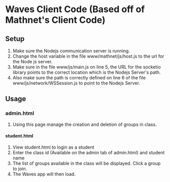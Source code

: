 # Waves Client Code (Based off of Mathnet's Client Code)

## Setup

1. Make sure the Nodejs communication server is running.
2. Change the host variable in the file www/mathnet/js/host.js to the url for the Node js server.
3. Make sure in the file www/js/main.js on line 5, the URL for the socketio library points to the correct location which is the Nodejs Server's path.
4. Also make sure the path is correctly defined on line 6 of the file www/js/network/WSSession.js to point to the Nodejs Server.

## Usage

### admin.html
1. Using this page manage the creation and deletion of groups in class.

#### student.html 
1. View student.html to login as a student
2. Enter the class id (Available on the admin tab of admin.html) and student name 
3. The list of groups available in the class will be displayed.  Click a group to join.
4. The Waves app will then load.
